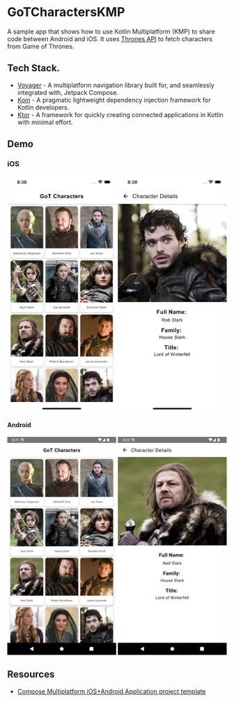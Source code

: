 # GoTCharactersKMP
A sample app that shows how to use Kotlin Multiplatform (KMP) to share code between Android and iOS. It uses [Thrones API](https://thronesapi.com/api/) to fetch characters from Game of Thrones.

## Tech Stack.
- [Voyager](https://github.com/adrielcafe/voyager) - A multiplatform navigation library built for, and seamlessly integrated with, Jetpack Compose.
- [Koin](https://insert-koin.io/) - A pragmatic lightweight dependency injection framework for Kotlin developers.
- [Ktor](https://ktor.io/) - A framework for quickly creating connected applications in Kotlin with minimal effort.

## Demo
### iOS
<img src="art/ios-characters.png" width="250"/> <img src="art/ios-details.png" width="250"/>

#### Android
<img src="art/android-characters.png" width="250"/> <img src="art/android-details.png" width="250"/>

## Resources
* [Compose Multiplatform iOS+Android Application project template](https://github.com/JetBrains/compose-multiplatform-ios-android-template)
